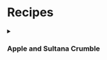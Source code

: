 # Recipes
<details>
  <summary> <h3> Apple and Sultana Crumble </h3> </summary>
  <br>
  <p> This recipe makes 12~ portions. I personally serve it with custard but it also works with thick cream or ice cream. 
  
  <p> <b> Ingredients for the crumble: </b> </p>
  <ul> <li> 600g plain flour </li> <li> 350g brown sugar </li> <li> 400g butter </li> </ul>
  
  <p> <b> Ingredients for the filling: </b> </p>
  <ul> <li> 900g bramley apples </li> <li> 100g brown sugar </li> <li> 1sp~ ground cinnamon </li> <li> Two handfuls of sultanas </li> </ul> 
  
  <p> <b> Method: </b> </p>
  <ol> <li> Preheat the oven to 180 degrees celsius </li> <li> For the crumble, mix together the flour and sugar in a large bowl. </li> 
    <li> Break up the butter into small chunks and rub it into the flour mixture until it looks like breadcrumbs. </li>
    <li> For the filling, peel and chop the apples into 1cm slices. Mix together the other dry incgrediences and mix it into the apples along with the sultanas. </li> 
    <li> Pour the filling into a baking dish and top with the crumble. Bake in the oven for 45 minutes. </li> </ol> 
